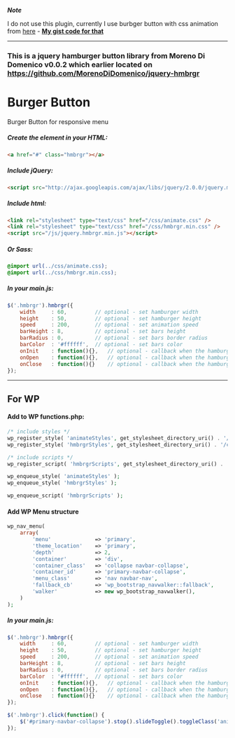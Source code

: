 __*Note*__

I do not use this plugin, currently I use burbger button with css animation from [here](https://jonsuh.com/hamburgers/) - __[My gist code for that](https://gist.github.com/almazka987/af7ff4cd63ae610bad044c48b4c05009)__

---

### This is a jquery hamburger button library from Moreno Di Domenico v0.0.2 which earlier located on <a href="https://github.com/MorenoDiDomenico/jquery-hmbrgr" target="_blank">https://github.com/MorenoDiDomenico/jquery-hmbrgr</a>

# Burger Button
Burger Button for responsive menu

##### Create the element in your HTML:

```html
<a href="#" class="hmbrgr"></a>
```

##### Include jQuery:

```html
<script src="http://ajax.googleapis.com/ajax/libs/jquery/2.0.0/jquery.min.js"></script>
```

##### Include html:

```html
<link rel="stylesheet" type="text/css" href="/css/animate.css" />
<link rel="stylesheet" type="text/css" href="/css/hmbrgr.min.css" />
<script src="/js/jquery.hmbrgr.min.js"></script>
```

##### Or Sass:
```css
@import url(../css/animate.css);
@import url(../css/hmbrgr.min.css);
```

##### In your main.js:

```javascript
$('.hmbrgr').hmbrgr({
	width     : 60, 		// optional - set hamburger width
	height    : 50, 		// optional - set hamburger height
	speed     : 200,		// optional - set animation speed
	barHeight : 8,			// optional - set bars height
	barRadius : 0,			// optional - set bars border radius
	barColor  : '#ffffff',	// optional - set bars color
	onInit    : function(){},	// optional - callback when the hamburger is initialize
	onOpen    : function(){},	// optional - callback when the hamburger is opening
	onClose   : function(){}	// optional - callback when the hamburger is closing
});
```

---

## For WP

#### Add to WP functions.php:

```php
/* include styles */
wp_register_style( 'animateStyles', get_stylesheet_directory_uri() . '/css/animate.css' );
wp_register_style( 'hmbrgrStyles', get_stylesheet_directory_uri() . '/css/hmbrgr.min.css' );

/* include scripts */
wp_register_script( 'hmbrgrScripts', get_stylesheet_directory_uri() . '/js/jquery.hmbrgr.min.js', array('jquery') );

wp_enqueue_style( 'animateStyles' );
wp_enqueue_style( 'hmbrgrStyles' );

wp_enqueue_script( 'hmbrgrScripts' );
```

#### Add WP Menu structure

```php
wp_nav_menu(
	array(
		'menu'              => 'primary',
		'theme_location'    => 'primary',
		'depth'             => 2,
		'container'         => 'div',
		'container_class'   => 'collapse navbar-collapse',
		'container_id'      => 'primary-navbar-collapse',
		'menu_class'        => 'nav navbar-nav',
		'fallback_cb'       => 'wp_bootstrap_navwalker::fallback',
		'walker'            => new wp_bootstrap_navwalker(),
	)
);
```

##### In your main.js:

```javascript
$('.hmbrgr').hmbrgr({
	width     : 60, 		// optional - set hamburger width
	height    : 50, 		// optional - set hamburger height
	speed     : 200,		// optional - set animation speed
	barHeight : 8,			// optional - set bars height
	barRadius : 0,			// optional - set bars border radius
	barColor  : '#ffffff',	// optional - set bars color
	onInit    : function(){},	// optional - callback when the hamburger is initialize
	onOpen    : function(){},	// optional - callback when the hamburger is opening
	onClose   : function(){}	// optional - callback when the hamburger is closing
});

$('.hmbrgr').click(function() {
	$('#primary-navbar-collapse').stop().slideToggle().toggleClass('animated slideInTop');
});
```
